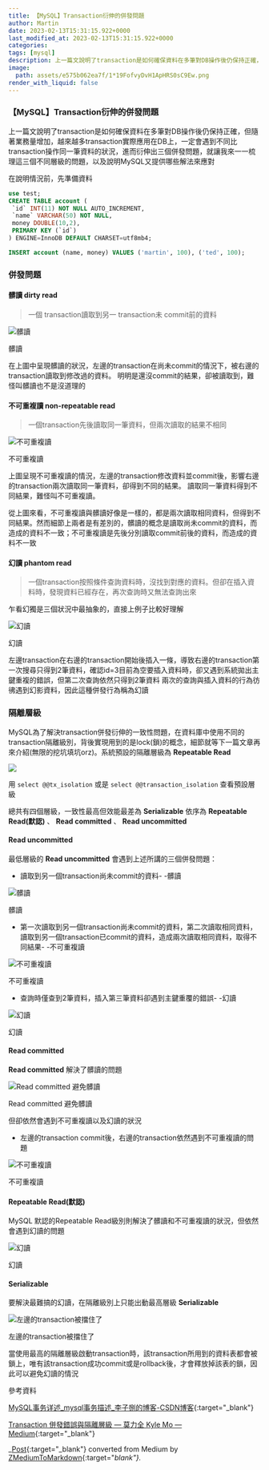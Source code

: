 ```yaml
---
title: 【MySQL】Transaction衍伸的併發問題
author: Martin
date: 2023-02-13T15:31:15.922+0000
last_modified_at: 2023-02-13T15:31:15.922+0000
categories: 
tags: [mysql]
description: 上一篇文說明了transaction是如何確保資料在多筆對DB操作後仍保持正確，但隨著業務量增加，越來越多transaction實際應用在DB上，一定會遇到不同比transaction操作同一筆資料的狀況，進而衍伸出三個併發問題，就讓我來一一梳理這三個不同層級的問題，以及說明My
image:
  path: assets/e575b062ea7f/1*19FofvyDvH1ApHRS0sC9Ew.png
render_with_liquid: false
---
```


### 【MySQL】Transaction衍伸的併發問題

上一篇文說明了transaction是如何確保資料在多筆對DB操作後仍保持正確，但隨著業務量增加，越來越多transaction實際應用在DB上，一定會遇到不同比transaction操作同一筆資料的狀況，進而衍伸出三個併發問題，就讓我來一一梳理這三個不同層級的問題，以及說明MySQL又提供哪些解法來應對

在說明情況前，先準備資料
```sql
use test;
CREATE TABLE account (
 `id` INT(11) NOT NULL AUTO_INCREMENT,
 `name` VARCHAR(50) NOT NULL,
 money DOUBLE(10,2),
 PRIMARY KEY (`id`)
) ENGINE=InnoDB DEFAULT CHARSET=utf8mb4;

INSERT account (name, money) VALUES ('martin', 100), ('ted', 100);
```
### 併發問題
#### 髒讀 dirty read


> 一個 transaction讀取到另一 transaction未 commit前的資料 






![髒讀](/assets/e575b062ea7f/1*19FofvyDvH1ApHRS0sC9Ew.png)

髒讀

在上圖中呈現髒讀的狀況，左邊的transaction在尚未commit的情況下，被右邊的transaction讀取到修改過的資料。
明明是還沒commit的結果，卻被讀取到，難怪叫髒讀也不是沒道理的
#### 不可重複讀 non\-repeatable read


> 一個transaction先後讀取同一筆資料，但兩次讀取的結果不相同 






![不可重複讀](/assets/e575b062ea7f/1*L222m6d50lz7_Oi0mTq0Gg.png)

不可重複讀

上圖呈現不可重複讀的情況，左邊的transaction修改資料並commit後，影響右邊的transaction兩次讀取同一筆資料，卻得到不同的結果。
讀取同一筆資料得到不同結果，難怪叫不可重複讀。

從上圖來看，不可重複讀與髒讀好像是一樣的，都是兩次讀取相同資料，但得到不同結果。然而細節上兩者是有差別的，髒讀的概念是讀取尚未commit的資料，而造成的資料不一致；不可重複讀是先後分別讀取commit前後的資料，而造成的資料不一致
#### 幻讀 phantom read


> 一個transaction按照條件查詢資料時，沒找到對應的資料。但卻在插入資料時，發現資料已經存在，再次查詢時又無法查詢出來 





乍看幻獨是三個狀況中最抽象的，直接上例子比較好理解


![幻讀](/assets/e575b062ea7f/1*_BtmsE2jvrY6Aznq8_zpJg.png)

幻讀

左邊transaction在右邊的transaction開始後插入一條，導致右邊的transaction第一次搜尋只得到2筆資料，確認id=3目前為空要插入資料時，卻又遇到系統拋出主鍵重複的錯誤，但第二次查詢依然只得到2筆資料
兩次的查詢與插入資料的行為彷彿遇到幻影資料，因此這種併發行為稱為幻讀
### 隔離層級

MySQL為了解決transaction併發衍伸的一致性問題，在資料庫中使用不同的transaction隔離級別，背後實現用到的是lock\(鎖\)的概念，細節就等下一篇文章再來介紹\(無限的挖坑填坑orz\)。系統預設的隔離層級為 **Repeatable Read**


![](/assets/e575b062ea7f/1*W6dDuprFjENWWBBTOzCjyg.png)


用 `select @@tx_isolation` 或是 `select @@transaction_isolation` 查看預設層級

總共有四個層級，一致性最高但效能最差為 **Serializable** 依序為 **Repeatable Read\(默認\)** 、 **Read committed** 、 **Read uncommitted**
#### **Read uncommitted**

最低層級的 **Read uncommitted** 會遇到上述所講的三個併發問題：
- 讀取到另一個transaction尚未commit的資料\- \-髒讀



![髒讀](/assets/e575b062ea7f/1*wAK2aUoLNyD45mk_HDsd6g.png)

髒讀
- 第一次讀取到另一個transaction尚未commit的資料，第二次讀取相同資料，讀取到另一個transaction已commit的資料，造成兩次讀取相同資料，取得不同結果\- \-不可重複讀



![不可重複讀](/assets/e575b062ea7f/1*ptYzV2DX6CgFWrZAqOFJAQ.png)

不可重複讀
- 查詢時僅查到2筆資料，插入第三筆資料卻遇到主鍵重覆的錯誤\- \-幻讀



![幻讀](/assets/e575b062ea7f/1*eqm0QwRmAdWFNXXdhgJzeA.png)

幻讀
#### **Read committed**

**Read committed** 解決了髒讀的問題


![Read committed 避免髒讀](/assets/e575b062ea7f/1*nV9widq3PfORvfgGDKwJ1g.png)

Read committed 避免髒讀

但卻依然會遇到不可重複讀以及幻讀的狀況
- 左邊的transaction commit後，右邊的transaction依然遇到不可重複讀的問題



![不可重複讀](/assets/e575b062ea7f/1*gUWoJF9s8XCZjM2C3ZS-hQ.png)

不可重複讀
#### **Repeatable Read\(默認\)**

MySQL 默認的Repeatable Read級別則解決了髒讀和不可重複讀的狀況，但依然會遇到幻讀的問題


![幻讀](/assets/e575b062ea7f/1*_BtmsE2jvrY6Aznq8_zpJg.png)

幻讀
#### **Serializable**

要解決最難搞的幻讀，在隔離級別上只能出動最高層級 **Serializable**


![左邊的transaction被擋住了](/assets/e575b062ea7f/1*3QNthSt1xTpV4YRAjB4TRw.png)

左邊的transaction被擋住了

當使用最高的隔離層級啟動transaction時，該transaction所用到的資料表都會被鎖上，唯有該transaction成功commit或是rollback後，才會釋放掉該表的鎖，因此可以避免幻讀的情況

參考資料

[MySQL事务详述\_mysql事务描述\_李子捌的博客\-CSDN博客](https://liziba.blog.csdn.net/article/details/123221453){:target="_blank"}

[Transaction 併發錯誤與隔離層級 — 莫力全 Kyle Mo — Medium](https://oldmo860617.medium.com/transaction-%E4%BD%B5%E7%99%BC%E9%8C%AF%E8%AA%A4%E8%88%87%E9%9A%94%E9%9B%A2%E5%B1%A4%E7%B4%9A-51b8af6178ae){:target="_blank"}



_[Post](https://medium.com/@martin87713/mysql-transaction%E8%A1%8D%E4%BC%B8%E7%9A%84%E4%BD%B5%E7%99%BC%E5%95%8F%E9%A1%8C-e575b062ea7f){:target="_blank"} converted from Medium by [ZMediumToMarkdown](https://github.com/ZhgChgLi/ZMediumToMarkdown){:target="_blank"}._
